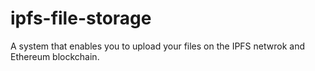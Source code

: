 # ipfs-file-storage

A system that enables you to upload your files on the IPFS netwrok and Ethereum blockchain. 

